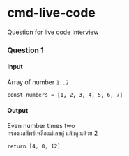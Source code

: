 # cmd-live-code
Question for live code interview

### Question 1
#### Input
Array of number `1..2`
```
const numbers = [1, 2, 3, 4, 5, 6, 7]
```
#### Output
Even number times two \
กรองผลลัพธ์เหลือแต่เลขคู่ แล้วคูณด้วย 2
```
return [4, 8, 12]
```
